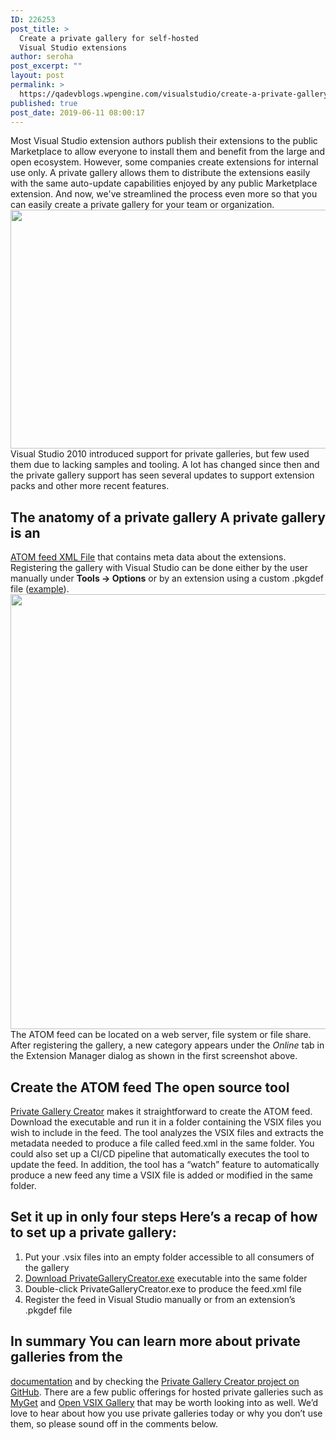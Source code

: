```yaml
---
ID: 226253
post_title: >
  Create a private gallery for self-hosted
  Visual Studio extensions
author: seroha
post_excerpt: ""
layout: post
permalink: >
  https://qadevblogs.wpengine.com/visualstudio/create-a-private-gallery-for-self-hosted-visual-studio-extensions-3/
published: true
post_date: 2019-06-11 08:00:17
---
```

Most Visual Studio extension authors publish their extensions to the public Marketplace to allow everyone to install them and benefit from the large and open ecosystem. However, some companies create extensions for internal use only. A private gallery allows them to distribute the extensions easily with the same auto-update capabilities enjoyed by any public Marketplace extension. And now, we've streamlined the process even more so that you can easily create a private gallery for your team or organization. <img class="alignnone size-full wp-image-225679" src="https://devblogs.microsoft.com/visualstudio/wp-content/uploads/sites/4/2019/06/private-gallery-online-tab.png" alt="" width="933" height="382" /> Visual Studio 2010 introduced support for private galleries, but few used them due to lacking samples and tooling. A lot has changed since then and the private gallery support has seen several updates to support extension packs and other more recent features.

## The anatomy of a private gallery A private gallery is an

[ATOM feed XML File][1] that contains meta data about the extensions. Registering the gallery with Visual Studio can be done either by the user manually under **Tools -> Options** or by an extension using a custom .pkgdef file ([example][2]). <img class="alignnone size-full wp-image-225678" src="https://devblogs.microsoft.com/visualstudio/wp-content/uploads/sites/4/2019/06/extension-options.png" alt="" width="967" height="696" /> The ATOM feed can be located on a web server, file system or file share. After registering the gallery, a new category appears under the *Online* tab in the Extension Manager dialog as shown in the first screenshot above.

## Create the ATOM feed The open source tool

[Private Gallery Creator][3] makes it straightforward to create the ATOM feed. Download the executable and run it in a folder containing the VSIX files you wish to include in the feed. The tool analyzes the VSIX files and extracts the metadata needed to produce a file called feed.xml in the same folder. You could also set up a CI/CD pipeline that automatically executes the tool to update the feed. In addition, the tool has a “watch” feature to automatically produce a new feed any time a VSIX file is added or modified in the same folder.

## Set it up in only four steps Here’s a recap of how to set up a private gallery:

1.  Put your .vsix files into an empty folder accessible to all consumers of the gallery
2.  [Download PrivateGalleryCreator.exe][4] executable into the same folder
3.  Double-click PrivateGalleryCreator.exe to produce the feed.xml file
4.  Register the feed in Visual Studio manually or from an extension’s .pkgdef file

## In summary You can learn more about private galleries from the

[documentation][5] and by checking the [Private Gallery Creator project on GitHub][4]. There are a few public offerings for hosted private galleries such as [MyGet][6] and [Open VSIX Gallery][7] that may be worth looking into as well. We’d love to hear about how you use private galleries today or why you don’t use them, so please sound off in the comments below.

 [1]: https://docs.microsoft.com/visualstudio/extensibility/how-to-create-an-atom-feed-for-a-private-gallery
 [2]: https://github.com/madskristensen/VsixGalleryExtension/blob/master/src/feed.pkgdef
 [3]: https://github.com/madskristensen/PrivateGalleryCreator
 [4]: https://github.com/madskristensen/PrivateGalleryCreator/releases
 [5]: https://docs.microsoft.com/visualstudio/extensibility/private-galleries
 [6]: https://www.myget.org/vsix
 [7]: http://vsixgallery.com/